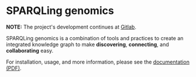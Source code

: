 # SPARQLing genomics

**NOTE:** The project's development continues at [Gitlab](https://gitlab.com/roelj/sparqling-genomics).

SPARQLing genomics is a combination of tools and practices to create an
integrated knowledge graph to make **discovering**, **connecting**, and
**collaborating** easy.

For installation, usage, and more information, please see the [documentation (PDF)](https://github.com/UMCUGenetics/sparqling-genomics/blob/master/doc/sparqling-genomics.pdf).
